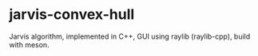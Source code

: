 # jarvis-convex-hull
Jarvis algorithm, implemented in C++, GUI using raylib (raylib-cpp), build with meson.
